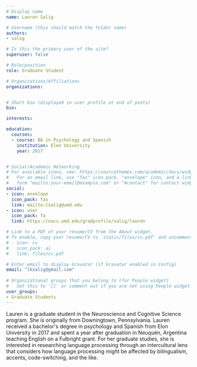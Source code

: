 ```yaml
---
# Display name
name: Lauren Salig

# Username (this should match the folder name)
authors:
- salig

# Is this the primary user of the site?
superuser: false

# Role/position
role: Graduate Student

# Organizations/Affiliations
organizations:


# Short bio (displayed in user profile at end of posts)
bio:

interests:

education:
  courses:
  - course: BA in Psychology and Spanish
    institution: Elon University 
    year: 2017


# Social/Academic Networking
# For available icons, see: https://sourcethemes.com/academic/docs/widgets/#icons
#   For an email link, use "fas" icon pack, "envelope" icon, and a link in the
#   form "mailto:your-email@example.com" or "#contact" for contact widget.
social:
- icon: envelope
  icon_pack: fas
  link: mailto:lsalig@umd.edu
- icon: user
  icon_pack: fa
  link: https://nacs.umd.edu/gradprofile/salig/lauren

# Link to a PDF of your resume/CV from the About widget.
# To enable, copy your resume/CV to `static/files/cv.pdf` and uncomment the lines below.  
# - icon: cv
#   icon_pack: ai
#   link: files/cv.pdf

# Enter email to display Gravatar (if Gravatar enabled in Config)
email: "lksalig@gmail.com"
  
# Organizational groups that you belong to (for People widget)
#   Set this to `[]` or comment out if you are not using People widget.  
user_groups:
- Graduate Students
---
```

Lauren is a graduate student in the Neuroscience and Cognitive Science program. She is originally from Downingtown, Pennsylvania. Lauren received a bachelor's degree in psychology and Spanish from Elon University in 2017 and spent a year after graduation in Neuquén, Argentina teaching English on a Fulbright grant. For her graduate studies, she is interested in researching language processing through an intercultural lens that considers how language processing might be affected by bilingualism, accents, code-switching, and the like.